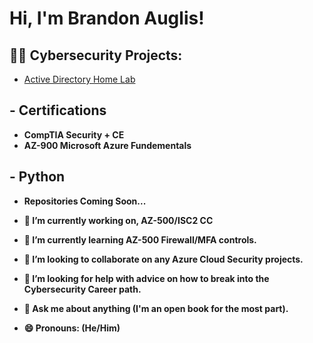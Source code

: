 <h1>Hi, I'm Brandon Auglis!</h1>

<h2>👨‍💻 Cybersecurity Projects:</h2>

- [Active Directory Home Lab](https://github.com/AuglisBrandon/Active-Directory-Home-Lab)


<h2> - Certifications</h2>
  
  - <b>CompTIA Security + CE<b>
  - <b>AZ-900 Microsoft Azure Fundementals<b>

<h2> - Python</h2>

  - <b>Repositories Coming Soon...<b>


  
  
  
  
  
  
  
  
  
  
  
- 🔭 I’m currently working on, AZ-500/ISC2 CC
- 🌱 I’m currently learning AZ-500 Firewall/MFA controls.
- 👯 I’m looking to collaborate on any Azure Cloud Security projects.
- 🤔 I’m looking for help with advice on how to break into the Cybersecurity Career path.
- 💬 Ask me about anything (I'm an open book for the most part).
- 😄 Pronouns: (He/Him)
